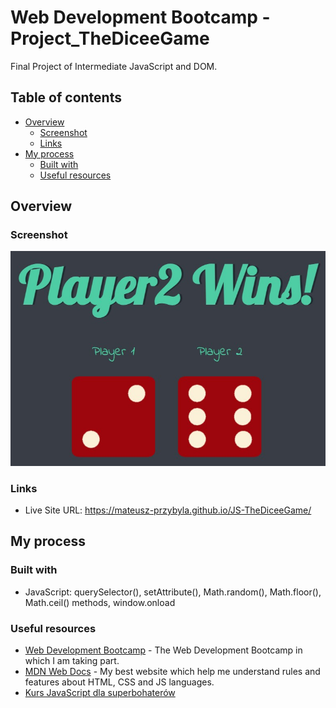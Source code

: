 # Web Development Bootcamp - Project_TheDiceeGame

Final Project of Intermediate JavaScript and DOM.

## Table of contents

- [Overview](#overview)
  - [Screenshot](#screenshot)
  - [Links](#links)
- [My process](#my-process)
  - [Built with](#built-with)
  - [Useful resources](#useful-resources)

## Overview

### Screenshot

![](./screenshot.jpg)

### Links

- Live Site URL: https://mateusz-przybyla.github.io/JS-TheDiceeGame/

## My process

### Built with

- JavaScript: querySelector(), setAttribute(), Math.random(), Math.floor(), Math.ceil() methods, window.onload

### Useful resources

- [Web Development Bootcamp](https://www.udemy.com/course/the-complete-web-development-bootcamp/?couponCode=KEEPLEARNING) - The Web Development Bootcamp in which I am taking part.
- [MDN Web Docs](https://developer.mozilla.org/en-US/) - My best website which help me understand rules and features about HTML, CSS and JS languages.
- [Kurs JavaScript dla superbohaterów](https://kursjs.pl/)
